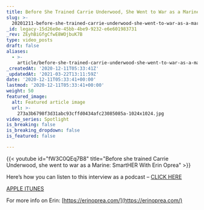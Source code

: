 ```yaml
---
title: Before She Trained Carrie Underwood, She Went to War as a Marine
slug: >-
  20201211-before-she-trained-carrie-underwood-she-went-to-war-as-a-marine-smarther-with-erin-oprea
_id: legacy-15d26e0e-45bb-4be9-9232-e6e601983731
_rev: ZEyhBiGfgCfwE8WOjbuK7B
type: video_posts
draft: false
aliases:
  - >-
    article/before-she-trained-carrie-underwood-she-went-to-war-as-a-marine-smarther-with-erin-oprea/
_createdAt: '2020-12-11T05:33:41Z'
_updatedAt: '2021-03-22T13:11:59Z'
date: '2020-12-11T05:33:41+00:00'
lastmod: '2020-12-11T05:33:41+00:00'
weight: 50
featured_image:
  alt: Featured article image
  url: >-
    273a3b6798f3d31abc93cffd0434afc23085085a-1024x1024.jpg
video_series: Spotlight
is_breaking: false
is_breaking_dropdown: false
is_featured: false

---
```

{{< youtube id="fW3C0QEq7B8" title="Before she trained Carrie Underwood, she went to war as a Marine: SmartHER With Erin Oprea" >}}

Here’s how you can listen to this interview as a podcast – [CLICK HERE](https://smarthernews.libsyn.com/website/before-she-trained-carrie-underwood-she-went-to-war-as-a-marine-smarther-with-erin-oprea-0)

[APPLE ITUNES](https://podcasts.apple.com/us/podcast/smarthernews/id1395519638)

For more info on Erin: [https://erinoprea.com/](https://erinoprea.com/)